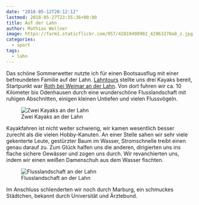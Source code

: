 ```yaml
---
date: "2018-05-12T20:12:12"
lastmod: 2018-05-27T23:55:36+00:00
title: Auf der Lahn
author: Mathias Wellner
image: https://farm1.staticflickr.com/957/42019498902_42963270a0_z.jpg
categories:
  - sport
tags:
  - lahn
---
```

Das schöne Sommerwetter nutzte ich für einen Bootsausflug mit einer befreundeten Familie auf der Lahn. [Lahntours](http://www.lahntours.de/) stellte uns drei Kayaks bereit, Startpunkt war [Roth bei Weimar an der Lahn](https://de.wikipedia.org/wiki/Roth_(Weimar)). Von dort fuhren wir ca. 10 Kilometer bis Odenhausen durch eine wunderschöne Flusslandschaft mit ruhigen Abschnitten, einigen kleinen Untiefen und vielen Flussvögeln. 

<!--more-->

<figure>
  <img sizes="100vw" srcset="https://farm1.staticflickr.com/957/42019498902_42963270a0_n.jpg 320w, https://farm1.staticflickr.com/957/42019498902_42963270a0_z.jpg 640w, https://farm1.staticflickr.com/957/42019498902_42963270a0_c.jpg 800w, https://farm1.staticflickr.com/957/42019498902_4514380498_h.jpg 1600w, https://farm1.staticflickr.com/957/42019498902_7b7f16ac28_k.jpg 2048w" src="https://farm1.staticflickr.com/957/42019498902_42963270a0_b.jpg" alt="Zwei Kayaks an der Lahn">
  <figcaption>Zwei Kayaks an der Lahn</figcaption>
</figure>

Kayakfahren ist nicht weiter schwierig, wir kamen wesentlich besser zurecht als die vielen Hobby-Kanuten. An einer Stelle sahen wir sehr viele gekenterte Leute, gestürzter Baum im Wasser, Stromschnelle treibt einen genau darauf zu. Zum Glück halfen uns die anderen, dirigierten uns ins flache sichere Gewässer und zogen uns durch. Wir revanchierten uns, indem wir einen weißen Damenschuh aus dem Wasser fischten. 

<figure>
  <img sizes="100vw" srcset="https://farm1.staticflickr.com/956/42019497782_92d8ffec7d_n.jpg 320w, https://farm1.staticflickr.com/956/42019497782_92d8ffec7d_z.jpg 640w, https://farm1.staticflickr.com/956/42019497782_92d8ffec7d_c.jpg 800w, https://farm1.staticflickr.com/956/42019497782_db96090d07_h.jpg 1600w, https://farm1.staticflickr.com/956/42019497782_bd7ccd9157_k.jpg 2048w" src="https://farm1.staticflickr.com/956/42019497782_92d8ffec7d_b.jpg" alt="Flusslandschaft an der Lahn">
  <figcaption>Flusslandschaft an der Lahn</figcaption>
</figure>

Im Anschluss schlenderten wir noch durch Marburg, ein schmuckes Städtchen, bekannt durch Universität und Ärztebund. 